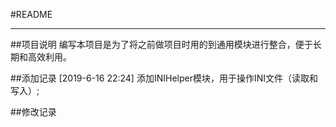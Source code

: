 #README

---
##项目说明
编写本项目是为了将之前做项目时用的到通用模块进行整合，便于长期和高效利用。

##添加记录
[2019-6-16 22:24] 添加INIHelper模块，用于操作INI文件（读取和写入）;   



##修改记录

